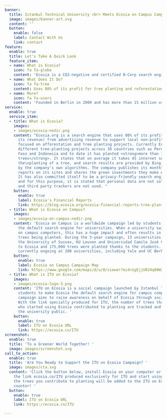 ```yaml
---
banner:
  title: Istanbul Technical University <br> Meets Ecosia on Campus Campaign
  image: images/banner-art.svg
  content: ''
  button:
    enable: false
    label: Contact With Us
    link: contact
feature:
  enable: true
  title: Let's Take A Quick Look
  feature_item:
  - name: What is Ecosia?
    icon: fa fa-globe
    content: 'Ecosia is a CO2-negative and certified B-Corp search engine '
  - name: What Does It Do?
    icon: fa fa-tree
    content: Uses 80% of its profit for tree planting and reforestation projects
  - name: More?
    icon: fa fa-users
    content: 'Founded in Berlin in 2009 and has more than 15 million users '
service:
  enable: true
  service_item:
  - title: What is Ecosia?
    images:
    - images/ecosia-nedir.png
    content: "Ecosia.org is a search engine that uses 80% of its profits (47.1% of
      its revenue) from advertising revenue to support local non-profit organizations
      focused on afforestation and tree planting projects. Currently Ecosia has 60
      different tree-planting projects across 30 countries such as Peru, Brazil, Burkina
      Faso and Indonesia and to date it has planted <strong>more than 120 million
      trees</strong>. It states that on average it takes 45 internet searches to fund
      the\nplanting of a tree, and search results are provided by Bing and enhanced
      by the company's own algorithms. The company publishes its monthly financial
      reports on its sites and shares the green investments they make with their users.
      It has also committed itself to be a privacy-friendly search engine in 2018,
      and for this purpose, it is stated that personal data are not sold to advertisers
      and third party trackers are not used. "
    button:
      enable: true
      label: Ecosia's Financial Reports
      link: https://blog.ecosia.org/ecosia-financial-reports-tree-planting-receipts/
  - title: What is Ecosia on Campus?
    images:
    - images/ecosia-on-campus-nedir.png
    content: 'Ecosia on Campus is a worldwide campaign led by students to make Ecosia
      the default search engine for universities. When a university switches to Ecosia
      on campus computers, this has a huge impact and often results in thousands of
      trees being planted. During the 3-year campaign, 13 universities, including
      the University of Sussex, KU Leuven and Universidad Camilo José Cela, moved
      to Ecosia and 175,000 trees were planted thanks to the students. Campaigns are
      currently ongoing at 200 universities, including Yale and UC Berkeley. '
    button:
      enable: true
      label: Ecosia on Campus Campaign Map
      link: https://www.google.com/maps/d/u/0/viewer?mid=1gEjjUR24q80WZjLVPLBB50FREt12voqC&ll=30.98874392047369%2C20.198589408333874&z=2
  - title: What is ITU on Ecosia?
    images:
    - images/ecosia-logo-3.png
    content: 'ITU on Ecosia is a social campaign launched by Istanbul Technical University
      students to make Ecosia the default search engine for campus computers. The
      campaign aims to raise awareness on behalf of Ecosia through social media channels.
      With the link specially produced for ITU, the number of trees that ITU students
      who started using Ecosia contributed to planting are tracked and shared with
      the university public. '
    button:
      enable: true
      label: ITU on Ecosia URL
      link: https://ecosia.co/ITU
screenshot:
  enable: true
  title: 'To a Greener World Together! '
  image: images/screenshot.svg
call_to_action:
  enable: true
  title: 'Are You Ready to Support the ITU on Ecosia Campaign? '
  image: images/cta.svg
  content: 'Click the button below, install Ecosia on your computer or phone with
    the link ecosia.co/ITU produced exclusively for ITU and start using it, so that
    the trees you contribute to planting will be added to the ITU on Ecosia Campaign
    counter! '
  button:
    enable: true
    label: ITU on Ecosia URL
    link: https://ecosia.co/ITU

---
```

